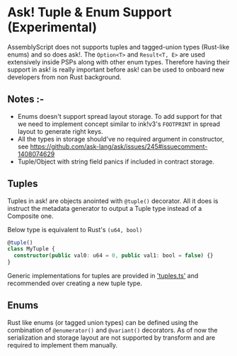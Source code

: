 # Ask! Tuple & Enum Support (Experimental)

AssemblyScript does not supports tuples and tagged-union types (Rust-like enums) and so does ask!.
The `Option<T>` and `Result<T, E>` are used extensively inside PSPs along with other enum types.
Therefore having their support in ask! is really important before ask! can be used to onboard new
developers from non Rust background.

## Notes :-

- Enums doesn't support spread layout storage. To add support for that we need to implement concept
  similar to ink!v3's `FOOTPRINT` in spread layout to generate right keys.
- All the types in storage should've no required argument in constructor, see https://github.com/ask-lang/ask/issues/245#issuecomment-1408074629
- Tuple/Object with string field panics if included in contract storage.

## Tuples

Tuples in ask! are objects anointed with `@tuple()` decorator. All it does is instruct the metadata generator
to output a Tuple type instead of a Composite one.

Below type is equivalent to Rust's `(u64, bool)`

```ts
@tuple()
class MyTuple {
  constructor(public val0: u64 = 0, public val1: bool = false) {}
}
```

Generic implementations for tuples are provided in ['tuples.ts'](./assembly/tuple.ts) and recommended over creating a new tuple type.

## Enums

Rust like enums (or tagged union types) can be defined using the combination of `@enumerator()` and `@variant()` decorators.
As of now the serialization and storage layout are not supported by transform and are required to implement them manually.

```

```
